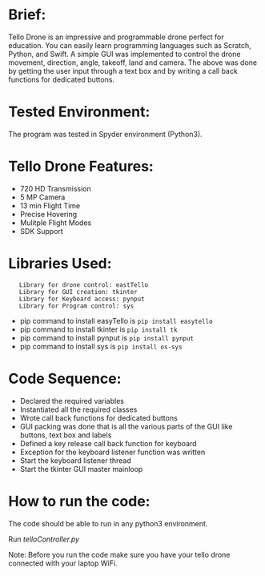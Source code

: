 # Brief: 
Tello Drone is an impressive and programmable drone perfect for education. You can easily learn programming languages such as Scratch, Python, and Swift. A simple GUI was implemented to control the drone movement, direction, angle, takeoff, land and camera. The above was done by getting the user input through a text box and by writing a call back functions for dedicated buttons. 

# Tested Environment: 
The program was tested in Spyder environment (Python3).

# Tello Drone Features: 
- 720 HD Transmission
- 5 MP Camera 
- 13 min Flight Time
- Precise Hovering
- Mulitple Flight Modes 
- SDK Support

# Libraries Used: 

```
   Library for drone control: eastTello
   Library for GUI creation: tkinter
   Library for Keyboard access: pynput
   Library for Program control: sys
```  
- pip command to install easyTello is `pip install easytello`
- pip command to install tkinter is `pip install tk`
- pip command to install pynput is `pip install pynput`
- pip command to install sys is `pip install os-sys`

# Code Sequence: 
- Declared the required variables
- Instantiated all the required classes
- Wrote call back functions for dedicated buttons
- GUI packing was done that is all the various parts of the GUI like buttons, text box and labels 
- Defined a key release call back function for keyboard
- Exception for the keyboard listener function was written
- Start the keyboard listener thread
- Start the tkinter GUI master mainloop

# How to run the code: 
The code should be able to run in any python3 environment. 

Run *telloController.py*

Note: Before you run the code make sure you have your tello drone connected with your laptop WiFi. 
